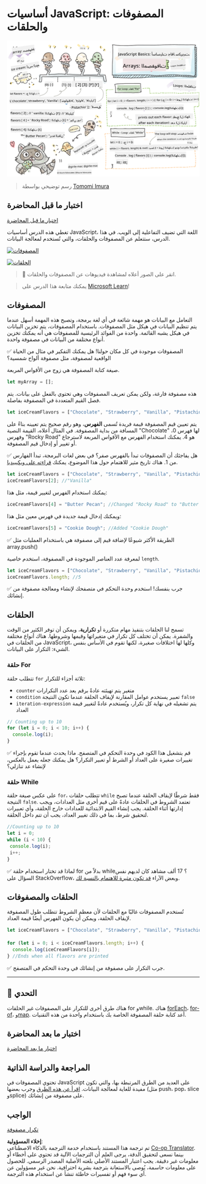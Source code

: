 <!--
CO_OP_TRANSLATOR_METADATA:
{
  "original_hash": "3f7f87871312cf6cc12662da7d973182",
  "translation_date": "2025-08-25T21:46:18+00:00",
  "source_file": "2-js-basics/4-arrays-loops/README.md",
  "language_code": "ar"
}
-->
# أساسيات JavaScript: المصفوفات والحلقات

![أساسيات JavaScript - المصفوفات](../../../../translated_images/webdev101-js-arrays.439d7528b8a294558d0e4302e448d193f8ad7495cc407539cc81f1afe904b470.ar.png)
> رسم توضيحي بواسطة [Tomomi Imura](https://twitter.com/girlie_mac)

## اختبار ما قبل المحاضرة
[اختبار ما قبل المحاضرة](https://ashy-river-0debb7803.1.azurestaticapps.net/quiz/13)

تغطي هذه الدرس أساسيات JavaScript، اللغة التي تضيف التفاعلية إلى الويب. في هذا الدرس، ستتعلم عن المصفوفات والحلقات، والتي تُستخدم لمعالجة البيانات.

[![المصفوفات](https://img.youtube.com/vi/1U4qTyq02Xw/0.jpg)](https://youtube.com/watch?v=1U4qTyq02Xw "المصفوفات")

[![الحلقات](https://img.youtube.com/vi/Eeh7pxtTZ3k/0.jpg)](https://www.youtube.com/watch?v=Eeh7pxtTZ3k "الحلقات")

> 🎥 انقر على الصور أعلاه لمشاهدة فيديوهات عن المصفوفات والحلقات.

> يمكنك متابعة هذا الدرس على [Microsoft Learn](https://docs.microsoft.com/learn/modules/web-development-101-arrays/?WT.mc_id=academic-77807-sagibbon)!

## المصفوفات

التعامل مع البيانات هو مهمة شائعة في أي لغة برمجة، وتصبح هذه المهمة أسهل عندما يتم تنظيم البيانات في هيكل مثل المصفوفات. باستخدام المصفوفات، يتم تخزين البيانات في هيكل يشبه القائمة. واحدة من الفوائد الرئيسية للمصفوفات هي أنه يمكنك تخزين أنواع مختلفة من البيانات في مصفوفة واحدة.

✅ المصفوفات موجودة في كل مكان حولنا! هل يمكنك التفكير في مثال من الحياة الواقعية لمصفوفة، مثل مصفوفة ألواح شمسية؟

صيغة كتابة المصفوفة هي زوج من الأقواس المربعة.

```javascript
let myArray = [];
```

هذه مصفوفة فارغة، ولكن يمكن تعريف المصفوفات وهي تحتوي بالفعل على بيانات. يتم فصل القيم المتعددة في المصفوفة بفاصلة.

```javascript
let iceCreamFlavors = ["Chocolate", "Strawberry", "Vanilla", "Pistachio", "Rocky Road"];
```

يتم تعيين قيم المصفوفة قيمة فريدة تُسمى **الفهرس**، وهو رقم صحيح يتم تعيينه بناءً على المسافة من بداية المصفوفة. في المثال أعلاه، القيمة النصية "Chocolate" لها فهرس 0، وفهرس "Rocky Road" هو 4. يمكنك استخدام الفهرس مع الأقواس المربعة لاسترجاع أو تغيير أو إدخال قيم المصفوفة.

✅ هل يفاجئك أن المصفوفات تبدأ بالفهرس صفر؟ في بعض لغات البرمجة، تبدأ الفهارس من 1. هناك تاريخ مثير للاهتمام حول هذا الموضوع، يمكنك [قراءته على ويكيبيديا](https://en.wikipedia.org/wiki/Zero-based_numbering).

```javascript
let iceCreamFlavors = ["Chocolate", "Strawberry", "Vanilla", "Pistachio", "Rocky Road"];
iceCreamFlavors[2]; //"Vanilla"
```

يمكنك استخدام الفهرس لتغيير قيمة، مثل هذا:

```javascript
iceCreamFlavors[4] = "Butter Pecan"; //Changed "Rocky Road" to "Butter Pecan"
```

ويمكنك إدخال قيمة جديدة في فهرس معين مثل هذا:

```javascript
iceCreamFlavors[5] = "Cookie Dough"; //Added "Cookie Dough"
```

✅ الطريقة الأكثر شيوعًا لإضافة قيم إلى مصفوفة هي باستخدام العمليات مثل array.push()

لمعرفة عدد العناصر الموجودة في المصفوفة، استخدم خاصية `length`.

```javascript
let iceCreamFlavors = ["Chocolate", "Strawberry", "Vanilla", "Pistachio", "Rocky Road"];
iceCreamFlavors.length; //5
```

✅ جرب بنفسك! استخدم وحدة التحكم في متصفحك لإنشاء ومعالجة مصفوفة من إنشائك.

## الحلقات

تسمح لنا الحلقات بتنفيذ مهام متكررة أو **تكرارية**، ويمكن أن توفر الكثير من الوقت والشفرة. يمكن أن تختلف كل تكرار في متغيراتها وقيمها وشروطها. هناك أنواع مختلفة من الحلقات في JavaScript، وكلها لها اختلافات صغيرة، لكنها تقوم في الأساس بنفس الشيء: التكرار على البيانات.

### حلقة For

تتطلب حلقة `for` ثلاثة أجزاء للتكرار:
- `counter` متغير يتم تهيئته عادةً برقم يعد عدد التكرارات
- `condition` تعبير يستخدم عوامل المقارنة لإيقاف الحلقة عندما تكون النتيجة `false`
- `iteration-expression` يتم تشغيله في نهاية كل تكرار، ويُستخدم عادةً لتغيير قيمة العداد

```javascript
// Counting up to 10
for (let i = 0; i < 10; i++) {
  console.log(i);
}
```

✅ قم بتشغيل هذا الكود في وحدة التحكم في المتصفح. ماذا يحدث عندما تقوم بإجراء تغييرات صغيرة على العداد أو الشرط أو تعبير التكرار؟ هل يمكنك جعله يعمل بالعكس، لإنشاء عد تنازلي؟

### حلقة While

على عكس صيغة حلقة `for`، تتطلب حلقات `while` فقط شرطًا لإيقاف الحلقة عندما تصبح النتيجة `false`. تعتمد الشروط في الحلقات عادةً على قيم أخرى مثل العدادات، ويجب إدارتها أثناء الحلقة. يجب إنشاء القيم الابتدائية للعدادات خارج الحلقة، وأي تعبيرات لتحقيق شرط، بما في ذلك تغيير العداد، يجب أن تتم داخل الحلقة.

```javascript
//Counting up to 10
let i = 0;
while (i < 10) {
 console.log(i);
 i++;
}
```

✅ لماذا قد تختار استخدام حلقة for بدلاً من while؟ 17 ألف مشاهد كان لديهم نفس السؤال على StackOverflow، وبعض الآراء [قد تكون مثيرة للاهتمام بالنسبة لك](https://stackoverflow.com/questions/39969145/while-loops-vs-for-loops-in-javascript).

## الحلقات والمصفوفات

تُستخدم المصفوفات غالبًا مع الحلقات لأن معظم الشروط تتطلب طول المصفوفة لإيقاف الحلقة، ويمكن أن يكون الفهرس أيضًا قيمة العداد.

```javascript
let iceCreamFlavors = ["Chocolate", "Strawberry", "Vanilla", "Pistachio", "Rocky Road"];

for (let i = 0; i < iceCreamFlavors.length; i++) {
  console.log(iceCreamFlavors[i]);
} //Ends when all flavors are printed
```

✅ جرب التكرار على مصفوفة من إنشائك في وحدة التحكم في المتصفح.

---

## 🚀 التحدي

هناك طرق أخرى للتكرار على المصفوفات غير الحلقات for وwhile. هناك [forEach](https://developer.mozilla.org/docs/Web/JavaScript/Reference/Global_Objects/Array/forEach)، [for-of](https://developer.mozilla.org/docs/Web/JavaScript/Reference/Statements/for...of)، و[map](https://developer.mozilla.org/docs/Web/JavaScript/Reference/Global_Objects/Array/map). أعد كتابة حلقة المصفوفة الخاصة بك باستخدام واحدة من هذه التقنيات.

## اختبار ما بعد المحاضرة
[اختبار ما بعد المحاضرة](https://ashy-river-0debb7803.1.azurestaticapps.net/quiz/14)

## المراجعة والدراسة الذاتية

تحتوي المصفوفات في JavaScript على العديد من الطرق المرتبطة بها، والتي تكون مفيدة للغاية لمعالجة البيانات. [اقرأ عن هذه الطرق](https://developer.mozilla.org/docs/Web/JavaScript/Reference/Global_Objects/Array) وجرب بعضها (مثل push، pop، slice وsplice) على مصفوفة من إنشائك.

## الواجب

[تكرار مصفوفة](assignment.md)

**إخلاء المسؤولية**:  
تم ترجمة هذا المستند باستخدام خدمة الترجمة بالذكاء الاصطناعي [Co-op Translator](https://github.com/Azure/co-op-translator). بينما نسعى لتحقيق الدقة، يرجى العلم أن الترجمات الآلية قد تحتوي على أخطاء أو معلومات غير دقيقة. يجب اعتبار المستند الأصلي بلغته الأصلية المصدر الرسمي. للحصول على معلومات حاسمة، يُوصى بالاستعانة بترجمة بشرية احترافية. نحن غير مسؤولين عن أي سوء فهم أو تفسيرات خاطئة تنشأ عن استخدام هذه الترجمة.